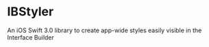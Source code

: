 # IBStyler
An iOS Swift 3.0 library to create app-wide styles easily visible in the Interface Builder
